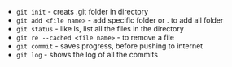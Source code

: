 - `git init` - creats .git folder in directory
- `git add <file name>` - add specific folder or . to add all folder
- `git status` - like ls, list all the files in the directory
- `git re --cached <file name>` - to remove a file
- `git commit` - saves progress, before pushing to internet
- `git log` - shows the log of all the commits
